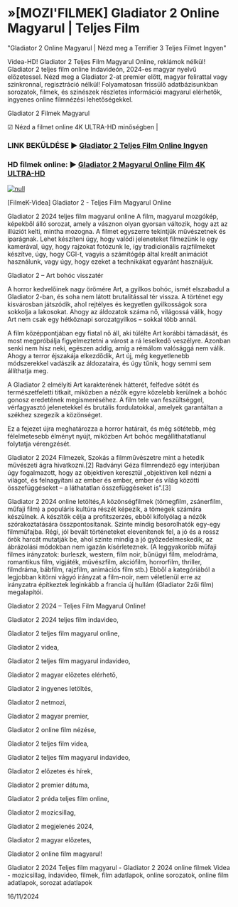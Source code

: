# »[MOZI'FILMEK] Gladiator 2 Online Magyarul | Teljes Film




"Gladiator 2 Online Magyarul | Nézd meg a Terrifier 3 Teljes Filmet Ingyen"

Videa-HD! Gladiator 2 Teljes Film Magyarul Online, reklámok nélkül! Gladiator 2 teljes film online Indavideón, 2024-es magyar nyelvű előzetessel. Nézd meg a Gladiator 2-at premier előtt, magyar felirattal vagy szinkronnal, regisztráció nélkül! Folyamatosan frissülő adatbázisunkban sorozatok, filmek, és színészek részletes információi magyarul elérhetők, ingyenes online filmnézési lehetőségekkel.

Gladiator 2 Filmek Magyarul

☑ Nézd a filmet online 4K ULTRA-HD minőségben |

### LINK BEKÜLDÉSE ▶️ [Gladiator 2 Teljes Film Online Ingyen](https://t.co/rMFK3DLVt2)

### HD filmek online: ▶️ [Gladiator 2 Magyarul Online Film 4K ULTRA-HD](https://t.co/rMFK3DLVt2)

[![null](https://static.wixstatic.com/media/855a25_043b5abeb4ae4d35ac003198e7fe56ed~mv2.gif)](https://t.co/rMFK3DLVt2)

[FilmeK-Videa] Gladiator 2 - Teljes Film Magyarul Online

Gladiator 2 2024 teljes film magyarul online A film, magyarul mozgókép, képekből álló sorozat, amely a vásznon olyan gyorsan változik, hogy azt az illúziót kelti, mintha mozogna. A filmet egyszerre tekintjük művészetnek és iparágnak. Lehet készíteni úgy, hogy valódi jeleneteket filmezünk le egy kamerával, úgy, hogy rajzokat fotózunk le, így tradicionális rajzfilmeket készítve, úgy, hogy CGI-t, vagyis a számítógép által kreált animációt használunk, vagy úgy, hogy ezeket a technikákat egyaránt használjuk.

Gladiator 2 – Art bohóc visszatér

A horror kedvelőinek nagy örömére Art, a gyilkos bohóc, ismét elszabadul a Gladiator 2-ban, és soha nem látott brutalitással tér vissza. A történet egy kisvárosban játszódik, ahol rejtélyes és kegyetlen gyilkosságok sora sokkolja a lakosokat. Ahogy az áldozatok száma nő, világossá válik, hogy Art nem csak egy hétköznapi sorozatgyilkos – sokkal több annál.

A film középpontjában egy fiatal nő áll, aki túlélte Art korábbi támadását, és most megpróbálja figyelmeztetni a várost a rá leselkedő veszélyre. Azonban senki nem hisz neki, egészen addig, amíg a rémálom valósággá nem válik. Ahogy a terror éjszakája elkezdődik, Art új, még kegyetlenebb módszerekkel vadászik az áldozataira, és úgy tűnik, hogy semmi sem állíthatja meg.

A Gladiator 2 elmélyíti Art karakterének hátterét, felfedve sötét és természetfeletti titkait, miközben a nézők egyre közelebb kerülnek a bohóc gonosz eredetének megismeréséhez. A film tele van feszültséggel, vérfagyasztó jelenetekkel és brutális fordulatokkal, amelyek garantáltan a székhez szegezik a közönséget.

Ez a fejezet újra meghatározza a horror határait, és még sötétebb, még félelmetesebb élményt nyújt, miközben Art bohóc megállíthatatlanul folytatja vérengzését.

Gladiator 2 2024 Filmezek, Szokás a filmművészetre mint a hetedik művészeti ágra hivatkozni.[2] Radványi Géza filmrendező egy interjúban úgy fogalmazott, hogy az objektíven keresztül „objektíven kell nézni a világot, és felnagyítani az ember és ember, ember és világ közötti összefüggéseket – a láthatatlan összefüggéseket is”.[3]

Gladiator 2 2024 online letöltés,A közönségfilmek (tömegfilm, zsánerfilm, műfaji film) a populáris kultúra részét képezik, a tömegek számára készülnek. A készítők célja a profitszerzés, ebből kifolyólag a nézők szórakoztatására összpontosítanak. Szinte mindig besorolhatók egy-egy filmműfajba. Régi, jól bevált történeteket elevenítenek fel, a jó és a rossz örök harcát mutatják be, ahol szinte mindig a jó győzedelmeskedik, az ábrázolási módokban nem igazán kísérleteznek. (A leggyakoribb műfaji filmes irányzatok: burleszk, western, film noir, bűnügyi film, melodráma, romantikus film, vígjáték, művészfilm, akciófilm, horrorfilm, thriller, filmdráma, bábfilm, rajzfilm, animációs film stb.) Ebből a kategóriából a legjobban kitörni vágyó irányzat a film-noir, nem véletlenül erre az irányzatra építkeztek leginkább a francia új hullám (Gladiator 2zői film) megalapítói.

Gladiator 2 2024 – Teljes Film Magyarul Online!

Gladiator 2 2024 teljes film indavideo,

Gladiator 2 teljes film magyarul online,

Gladiator 2 videa,

Gladiator 2 teljes film magyarul indavideo,

Gladiator 2 magyar előzetes elérhető,

Gladiator 2 ingyenes letöltés,

Gladiator 2 netmozi,

Gladiator 2 magyar premier,

Gladiator 2 online film nézése,

Gladiator 2 teljes film videa,

Gladiator 2 teljes film magyarul indavideo,

Gladiator 2 előzetes és hírek,

Gladiator 2 premier dátuma,

Gladiator 2 préda teljes film online,

Gladiator 2 mozicsillag,

Gladiator 2 megjelenés 2024,

Gladiator 2 magyar előzetes,

Gladiator 2 online film magyarul!

Gladiator 2 2024 Teljes film magyarul - Gladiator 2 2024 online filmek Videa - mozicsillag, indavideo, filmek, film adatlapok, online sorozatok, online film adatlapok, sorozat adatlapok

16/11/2024
